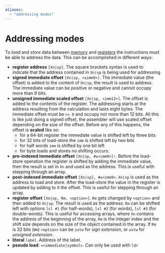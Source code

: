 ```yaml
---
aliases: 
  - "addressing modes"
---
```


# Addressing modes

To *load* and *store* data between [memory](memory.md) and [registers](registers.md) the instructions must be able to address the data. This can be accomplished in different ways:
- **register address** `[Xn|sp]`. The square brackets syntax is used to indicate that the address contained in `Xn|sp` is being used for addressing
- **signed immediate offset** `[Xn|sp, <±imm9>]`. The immediate value (the offset) is added to the content of `Xn|sp`, the result is used to address. The immediate value can be positive or negative and cannot occupy more than 9 bits.
- **unsigned immediate scaled offset** `[Xn|sp, <imm12>]`. The offset is added to the contents of the register. The addressing starts at the address resulting from the calculation and lasts eight bytes. The immediate offset must be `>= 0` and occupy not more than 12 bits. All this is like just doing a signed offset, the assembler will use scaled offset depending on the size of the offset. Before any of this happens, the offset is **scaled** like so:
    - for a 64-bit register the immediate value is shifted left by three bits
    - for 32 bits of load-store the `imm` is shifted left by two bits
    - for half words `imm` is shifted by one bit left
    - for byte loads and stores no shifting occurs.
- **pre-indexed immediate offset** `[Xn|sp, #±<imm9>]!`. Before the load-store operation the register is shifted by adding the immediate value, then the result is set in `Xn` and used as the address. This is useful with stepping through an array.
- **post-indexed immediate offset** `[Xn|sp], #±<imm9>`. `Xn|sp` is used as the address to load and store. After the load-store the value in the register is updated by adding to it the offset. This is useful for stepping through an array.
- **register offset** `[Xn|sp, Rm, <option>]`. `Rm` gets changed by `<option>` and then added to `Xn|sp`. The result is used as the address. `Rm` can be shifted left with options `lsl #1` (for half-words), `lsl #2` (for words), `lsl #3` (for double-words).
  This is useful for accessing arrays, where `Xn` contains the address of the beginning of the array, `Rm` is the integer index and the shift size depends on the size of the object contained in the array.
  If `Rm` is 32 bits (`Wm`) `<option>` can be `sxtw` for *sign extension*, or `uxtw` for *unsigned extension*.
- **literal** `label`. Address of the label.
- **pseudo load**: `=<immediate|symbol>`. Can only be used with `ldr`
